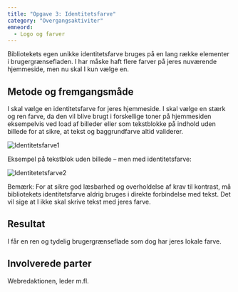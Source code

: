 ```yaml
---
title: "Opgave 3: Identitetsfarve"
category: "Overgangsaktiviter"
emneord:
  - Logo og farver
---
```

Bibliotekets egen unikke identitetsfarve bruges på en lang række elementer i brugergrænsefladen. I har måske haft flere farver på jeres nuværende hjemmeside, men nu skal I kun vælge en. 

## Metode og fremgangsmåde ##
I skal vælge en identitetsfarve for jeres hjemmeside. I skal vælge en stærk og ren farve, da den vil blive brugt i forskellige toner på hjemmesiden eksempelvis ved load af billeder eller som tekstblokke på indhold uden billede for at sikre, at tekst og baggrundfarve altid validerer. 

![Identitetsfarve1](https://github.com/danskernesdigitalebibliotek/folkebibliotekernes_cms_manual/assets/1641342/d9a434d6-8079-4e0c-95bd-dc3db3e3b9fd)

Eksempel på tekstblok uden billede – men med identitetsfarve: 

![Identitetetsfarve2](https://github.com/danskernesdigitalebibliotek/folkebibliotekernes_cms_manual/assets/1641342/5129bb24-db5b-4e7c-aa8c-7ae7a554e928)

Bemærk: For at sikre god læsbarhed og overholdelse af krav til kontrast, må bibliotekets identitetsfarve aldrig bruges i direkte forbindelse med tekst. Det vil sige at I ikke skal skrive tekst med jeres farve.

## Resultat ##
I får en ren og tydelig brugergrænseflade som dog har jeres lokale farve. 

## Involverede parter ##
Webredaktionen, leder m.fl.
